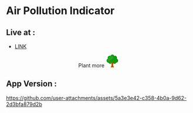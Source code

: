 # Air Pollution Indicator

## Live at :
- [LINK](https://aqi-insights.vercel.app/)

<p align="center">
	Plant more <img src="/images/tree.svg" width="35" height="35" />
</p>

## App Version : 


https://github.com/user-attachments/assets/5a3e3e42-c358-4b0a-9d62-2d3bfa879d2b

